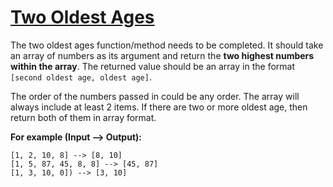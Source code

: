 # [Two Oldest Ages](https://www.codewars.com/kata/two-oldest-ages-1 "https://www.codewars.com/kata/511f11d355fe575d2c000001")

The two oldest ages function/method needs to be completed. It should take an array of numbers as its argument and return the **two highest
numbers within the array**. The returned value should be an array in the format `[second oldest age, oldest age]`.

The order of the numbers passed in could be any order. The array will always include at least 2 items. If there are two or more oldest age,
then return both of them in array format.

**For example (Input --> Output):**

```
[1, 2, 10, 8] --> [8, 10]
[1, 5, 87, 45, 8, 8] --> [45, 87]
[1, 3, 10, 0]) --> [3, 10]
```